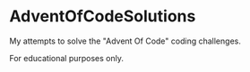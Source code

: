 # AdventOfCodeSolutions
My attempts to solve the "Advent Of Code" coding challenges.

For educational purposes only.
